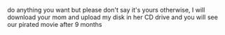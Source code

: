 do anything you want but please don't say it's yours
otherwise, I will download your mom and upload my disk in her CD drive
and you will see our pirated movie after 9 months
